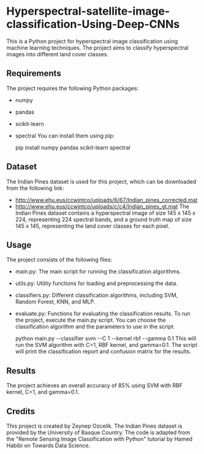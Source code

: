 # Hyperspectral-satellite-image-classification-Using-Deep-CNNs
This is a Python project for hyperspectral image classification using machine learning techniques. The project aims to classify hyperspectral images into different land cover classes.

## Requirements
The project requires the following Python packages:
- numpy
- pandas
- scikit-learn
- spectral
You can install them using pip:

    pip install numpy pandas scikit-learn spectral
## Dataset
The Indian Pines dataset is used for this project, which can be downloaded from the following link:

- http://www.ehu.eus/ccwintco/uploads/6/67/Indian_pines_corrected.mat
- http://www.ehu.eus/ccwintco/uploads/c/c4/Indian_pines_gt.mat
The Indian Pines dataset contains a hyperspectral image of size 145 x 145 x 224, representing 224 spectral bands, and a ground truth map of size 145 x 145, representing the land cover classes for each pixel.

## Usage
The project consists of the following files:

- main.py: The main script for running the classification algorithms.
- utils.py: Utility functions for loading and preprocessing the data.
- classifiers.py: Different classification algorithms, including SVM, Random Forest, KNN, and MLP.
- evaluate.py: Functions for evaluating the classification results.
To run the project, execute the main.py script. You can choose the classification algorithm and the parameters to use in the script.

    python main.py --classifier svm --C 1 --kernel rbf --gamma 0.1
This will run the SVM algorithm with C=1, RBF kernel, and gamma=0.1. The script will print the classification report and confusion matrix for the results.

## Results
The project achieves an overall accuracy of 85% using SVM with RBF kernel, C=1, and gamma=0.1.

## Credits
This project is created by Zeynep Ozcelik. The Indian Pines dataset is provided by the University of Basque Country. The code is adapted from the "Remote Sensing Image Classification with Python" tutorial by Hamed Habibi on Towards Data Science.
    
  
